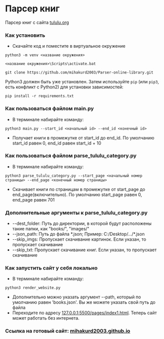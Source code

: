 # Парсер книг

Парсер книг с сайта [tululu.org](https://tululu.org)

### Как установить

- Скачайте код и поместите в виртуальное окружение
```
python3 -m venv <название окружения>
```
```
<название окружения>\Scripts\activate.bat
```
```
git clone https://github.com/mihakurd2003/Parser-online-library.git
```

Python3 должен быть уже установлен. 
Затем используйте `pip` (или `pip3`, есть конфликт с Python2) для установки зависимостей:
```
pip install -r requirements.txt
```
### Как пользоваться файлом main.py
- В терминале набирайте команду:
```
python3 main.py --start_id <начальный id> --end_id <конечный id>
```
- Получает книги в промежутке от start_id до end_id. По умолчанию start_id равен 0, end_id равен start_id + 10
### Как пользоваться файлом parse_tululu_category.py
- В терминале набирайте команду:
```
python3 parse_tululu_category.py --start_page <начальный номер страницы> --end_page <конечный номер страницы>
```
- Скачивает книги по страницам в промежутке от start_page до end_page(включительно). По умолчанию start_page равен 0, end_page равен 701
### Дополнительные аргументы к parse_tululu_category.py
- --dest_folder: Путь до директории, в которой будут расположены такие папки, как "books/", "images/"
- --json_path: Путь до файла *.json; Пример: C:/Desktop/.../\*.json
- --skip_imgs: Пропускает скачивание картинок. Если указан, то пропускает скачивание
- --skip_txt: Пропускает скачивание книг. Если указан, то пропускает скачивание
### Как запустить сайт у себя локально

- В терминале набирайте команду:
```
python3 render_website.py
```
- Дополнительно можно указать аргумент --path, который по умолчанию равен 'books.json'. Вы же можете указать свой путь до файла
- Переходите по адресу [127.0.0.1:5500/pages/index1.html](http://127.0.0.1:5500/pages/index1.html). Теперь сайт может работать без интернета.
### Ссылка на готовый сайт: [mihakurd2003.github.io](https://mihakurd2003.github.io/Parser-online-library/pages/index1.html)
